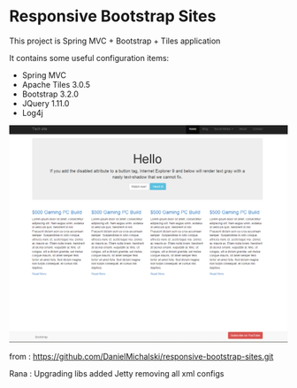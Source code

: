 Responsive Bootstrap Sites
==========================

This project is Spring MVC + Bootstrap + Tiles application

It contains some useful configuration items:

- Spring MVC
- Apache Tiles 3.0.5
- Bootstrap 3.2.0
- JQuery 1.11.0
- Log4j

![](https://github.com/DanielMichalski/responsive-bootstrap-sites/blob/master/src/main/resources/img/screen_bootstrap.png)

from : https://github.com/DanielMichalski/responsive-bootstrap-sites.git

Rana :
Upgrading libs
added Jetty
removing all xml configs
